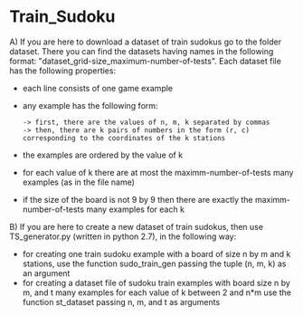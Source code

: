 # Train_Sudoku

A) If you are here to download a dataset of train sudokus go to the folder dataset. There you can find the datasets having names in the following format: "dataset_grid-size_maximum-number-of-tests".  Each dataset file has the following properties:
  - each line consists of one game example
  - any example has the following form: 
  
        -> first, there are the values of n, m, k separated by commas  
        -> then, there are k pairs of numbers in the form (r, c) corresponding to the coordinates of the k stations
  - the examples are ordered by the value of k
  - for each value of k there are at most the maximm-number-of-tests many examples (as in the file name)
  - if the size of the board is not 9 by 9 then there are exactly the maximm-number-of-tests many examples for each k

B) If you are here to create a new dataset of train sudokus, then use  TS_generator.py (written in python 2.7), in the following way:
  - for creating one train sudoku example with a board of size n by m and k stations, use the function sudo_train_gen passing the tuple (n, m, k) as an argument
  - for creating a dataset file of sudoku train examples with board size n by m, and t many examples for each value of k between 2 and n*m use the function st_dataset passing n, m, and t as arguments
